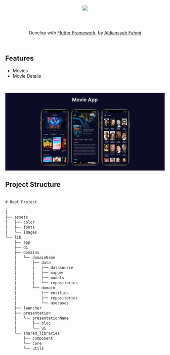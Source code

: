 <p align="center">
    <a href="https://flutter.dev" target="_blank">
        <img align="middle" src="https://camo.githubusercontent.com/ac6ddc680bd6541f36ce4659b4bac7390e75d91a8016691c45cb28ccd4002fdc/68747470733a2f2f73746f726167652e676f6f676c65617069732e636f6d2f636d732d73746f726167652d6275636b65742f36653139666565366234376233366361363133662e706e67" width="400">
    </a>
</p>
<br>
<br>
<p align="center">
    Develop with <a href="https://flutter.dev" target="_blank">Flutter Framework</a>, by <a href="https://aldev.tempatkoding.com" target="_blank">Aldiansyah Fahmi</a>
</p>
<br>

<h2> Features </h2>
<ul>
    <li>Movies</li>
    <li>Movie Details</li>
</ul>

<br>
<p align="center">
    <a target="_blank"><img src="assets/screenshoot/Movie App.png" >
</p>

<h2> Project Structure </h2>
<pre class="notranslate"><code>
# Root Project
.
|
├── assets                       
│   ├── color         
│   ├── fonts   
│   └── images  
└── lib                       
    ├── app            
    ├── di            
    ├── domains            
    │   └── domainName            
    │       ├── data            
    │       │   ├── datasource            
    │       │   ├── mapper            
    │       │   ├── models            
    │       │   └── repositories            
    │       └── domain            
    │           ├── entities            
    │           ├── repositories            
    │           └── usecases            
    ├── launcher            
    ├── presentation
    │   └── presentationName            
    │       ├── bloc                     
    │       └── ui                     
    └── shared_libraries     
        ├── component                
        └── core                
        └── utils                
</code></pre>
